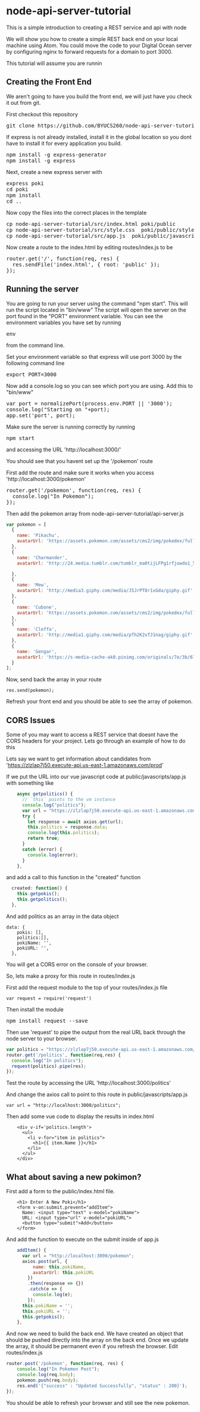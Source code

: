 # node-api-server-tutorial
This is a simple introduction to creating a REST service and api with node

We will show you how to create a simple REST back end on your local machine using Atom.  You could move the code to your Digital Ocean server by configuring nginx to forward requests for a domain to port 3000.

This tutorial will assume you are runnin
## Creating the Front End
We aren't going to have you build the front end, we will just have you check it out from git.

First checkout this repository
<pre>
git clone https://github.com/BYUCS260/node-api-server-tutorial.git
</pre>

If express is not already installed, install it in the global location so you dont have to install it for every application you build.
<pre>
npm install -g express-generator 
npm install -g express
</pre>
Next, create a new express server with
<pre>
express poki
cd poki
npm install
cd ..
</pre>

Now copy the files into the correct places in the template
<pre>
cp node-api-server-tutorial/src/index.html poki/public
cp node-api-server-tutorial/src/style.css  poki/public/stylesheets/
cp node-api-server-tutorial/src/app.js  poki/public/javascripts/
</pre>

Now create a route to the index.html by editing routes/index.js to be
<pre>
router.get('/', function(req, res) {
  res.sendFile('index.html', { root: 'public' });
});
</pre>

## Running the server
You are going to run your server using the command "npm start".  This will run the script located in "bin/www"  The script will open the server on the port found in the "PORT" environment variable.  You can see the environment variables you have set by running
<pre>
env
</pre>
from the command line.

Set your environment variable so that express will use port 3000 by the following command line 
<pre>
export PORT=3000
</pre>

Now add a console.log so you can see which port you are using. Add this to "bin/www"
<pre>
var port = normalizePort(process.env.PORT || '3000');
console.log("Starting on "+port);
app.set('port', port);
</pre>
Make sure the server is running correctly by running 
<pre>
npm start
</pre>
and accessing the URL 'http://localhost:3000/'

You should see that you havent set up the '/pokemon' route

First add the route and make sure it works when you access 'http://localhost:3000/pokemon'
<pre>
router.get('/pokemon', function(req, res) {
  console.log("In Pokemon");
});
</pre>

Then add the pokemon array from node-api-server-tutorial/api-server.js
```javascript
var pokemon = [
  {
    name: 'Pikachu',
    avatarUrl: 'https://assets.pokemon.com/assets/cms2/img/pokedex/full/025.png'
  },
  {
    name: 'Charmander',
    avatarUrl: 'http://24.media.tumblr.com/tumblr_ma0tijLFPg1rfjowdo1_500.gif'

  },
  {
    name: 'Mew',
    avatarUrl: 'http://media3.giphy.com/media/J5JrPT8r1xGda/giphy.gif'
  },
  {
    name: 'Cubone',
    avatarUrl: 'https://assets.pokemon.com/assets/cms2/img/pokedex/full/104.png'
  },
  {
    name: 'Cleffa',
    avatarUrl: 'http://media1.giphy.com/media/pTh2K2xTJ1nag/giphy.gif'
  },
  {
    name: 'Gengar',
    avatarUrl: 'https://s-media-cache-ak0.pinimg.com/originals/7e/3b/67/7e3b67c53469cc4302035be70a7f2d60.gif'
  }
];
```

Now, send back the array in your route
```
res.send(pokemon);
```
Refresh your front end and you should be able to see the array of pokemon.

## CORS Issues

Some of you may want to access a REST service that doesnt have the CORS headers for your project.  Lets go through an example of how to do this

Lets say we want to get information about candidates from 'https://zlzlap7j50.execute-api.us-east-1.amazonaws.com/prod'

If we put the URL into our vue javascript code  at public/javascripts/app.js with something like
```javascript
    async getpolitics() {
      // `this` points to the vm instance
      console.log("politics");
      var url = "https://zlzlap7j50.execute-api.us-east-1.amazonaws.com/prod"
      try {
        let response = await axios.get(url);
        this.politics = response.data;
        console.log(this.politics);
        return true;
      }
      catch (error) {
        console.log(error);
      }
    },
```
and add a call to this function in the "created" function
```javascript
  created: function() {
    this.getpokis();
    this.getpolitics();
  },
```
And add politics as an array in the data object
```
data: {
    pokis: [],
    politics:[],
    pokiName: '',
    pokiURL: '',
  },
```
You will get a CORS error on the console of your browser.

So, lets make a proxy for this route in routes/index.js

First add the request module to the top of your routes/index.js file
```
var request = require('request')
```
Then install the module
<pre>
npm install request --save
</pre>

Then use 'request' to pipe the output from the real URL back through the node server to your browser.
```javascript
var politics = "https://zlzlap7j50.execute-api.us-east-1.amazonaws.com/prod";
router.get('/politics', function(req,res) {
  console.log("In politics");
  request(politics).pipe(res);
});
```

Test the route by accessing the URL 'http://localhost:3000/politics'

And change the axios call to point to this route in public/javascripts/app.js
```
var url = "http://localhost:3000/politics";
```

Then add some vue code to display the results in index.html
```
    <div v-if='politics.length'>
      <ul>
        <li v-for="item in politics">
          <h1>{{ item.Name }}</h1>
        </li>
      </ul>
    </div>
```
## What about saving a new pokimon?

First add a form to the public/index.html file.
```
    <h1> Enter A New Poki</h1>
    <form v-on:submit.prevent="addItem">
      Name: <input type="text" v-model="pokiName">
      URL: <input type="url" v-model="pokiURL">
      <button type="submit">Add</button>
    </form>
```

And add the function to execute on the submit inside of app.js
```javascript
    addItem() {
      var url = "http://localhost:3000/pokemon";
      axios.post(url, {
          name: this.pokiName,
          avatarUrl: this.pokiURL
        })
        .then(response => {})
        .catch(e => {
          console.log(e);
        });
      this.pokiName = '';
      this.pokiURL = '';
      this.getpokis();
    },
```
And now we need to build the back end.  We have created an object that should be pushed directly into the array on the back end.  Once we update the array, it should be permanent even if you refresh the browser.  Edit routes/index.js
```javascript
router.post('/pokemon', function(req, res) {
    console.log("In Pokemon Post");
    console.log(req.body);
    pokemon.push(req.body);
    res.end('{"success" : "Updated Successfully", "status" : 200}');
}); 
```
You should be able to refresh your browser and still see the new pokemon.
